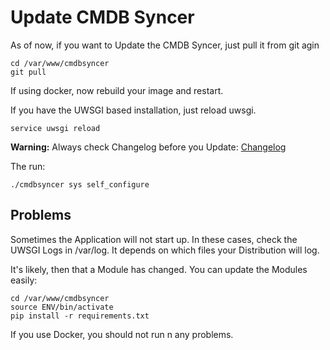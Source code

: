 # Update CMDB Syncer

As of now, if you want to Update the CMDB Syncer, just pull it from git agin

```
cd /var/www/cmdbsyncer
git pull
```

If using docker, now rebuild your image and restart.

If you have the UWSGI based installation, just reload uwsgi.

```
service uwsgi reload
```

__Warning:__
Always check Changelog before you Update:
[Changelog](../updates/changelog.md)

The run:

```
./cmdbsyncer sys self_configure
```
## Problems
Sometimes the Application will not start up. In these cases, check the UWSGI Logs in /var/log.
It depends on which files your Distribution will log.

It's likely, then that a Module has changed. You can update the Modules easily:

```
cd /var/www/cmdbsyncer
source ENV/bin/activate
pip install -r requirements.txt
```

If you use Docker, you should not run n any problems. 

